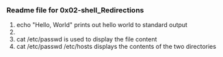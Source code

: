 ### Readme file for 0x02-shell_Redirections
1. echo "Hello, World" prints out hello world to standard output
2. 
3. cat /etc/passwd is used to display the file content
4. cat /etc/passwd /etc/hosts displays the contents of the two directories
